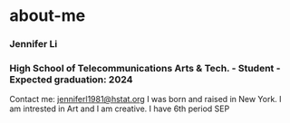 # about-me
### Jennifer Li 
### High School of Telecommunications Arts & Tech. - Student - Expected graduation: 2024
Contact me: jenniferl1981@hstat.org
I was born and raised in New York. I am intrested in Art and I am creative. 
I have 6th period SEP
